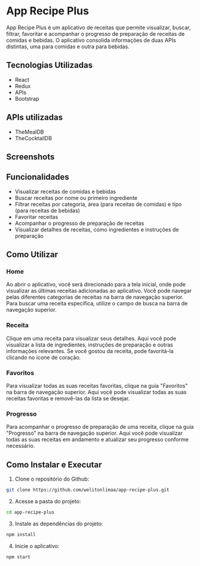 # App Recipe Plus
App Recipe Plus é um aplicativo de receitas que permite visualizar, buscar, filtrar, favoritar e acompanhar o progresso de preparação de receitas de comidas e bebidas. O aplicativo consolida informações de duas APIs distintas, uma para comidas e outra para bebidas.

## Tecnologias Utilizadas
* React
* Redux
* APIs
* Bootstrap

## APIs utilizadas
* TheMealDB
* TheCocktailDB

## Screenshots

## Funcionalidades
* Visualizar receitas de comidas e bebidas
* Buscar receitas por nome ou primeiro ingrediente
* Filtrar receitas por categoria, área (para receitas de comidas) e tipo (para receitas de bebidas)
* Favoritar receitas
* Acompanhar o progresso de preparação de receitas
* Visualizar detalhes de receitas, como ingredientes e instruções de preparação

## Como Utilizar
### Home
Ao abrir o aplicativo, você será direcionado para a tela inicial, onde pode visualizar as últimas receitas adicionadas ao aplicativo. 
Você pode navegar pelas diferentes categorias de receitas na barra de navegação superior. Para buscar uma receita específica, utilize o campo de busca na barra de navegação superior.

### Receita
Clique em uma receita para visualizar seus detalhes. Aqui você pode visualizar a lista de ingredientes, instruções de preparação e outras informações relevantes. Se você gostou da receita, pode favoritá-la clicando no ícone de coração.

### Favoritos
Para visualizar todas as suas receitas favoritas, clique na guia "Favoritos" na barra de navegação superior. Aqui você pode visualizar todas as suas receitas favoritas e removê-las da lista se desejar.

### Progresso
Para acompanhar o progresso de preparação de uma receita, clique na guia "Progresso" na barra de navegação superior. Aqui você pode visualizar todas as suas receitas em andamento e atualizar seu progresso conforme necessário.

## Como Instalar e Executar

1. Clone o repositório do Github:
```bash
git clone https://github.com/welitonlimaa/app-recipe-plus.git
```
2. Acesse a pasta do projeto:
```bash
cd app-recipe-plus
```
3. Instale as dependências do projeto:
```bash
npm install
```
4. Inicie o aplicativo:
```bash
npm start
```
